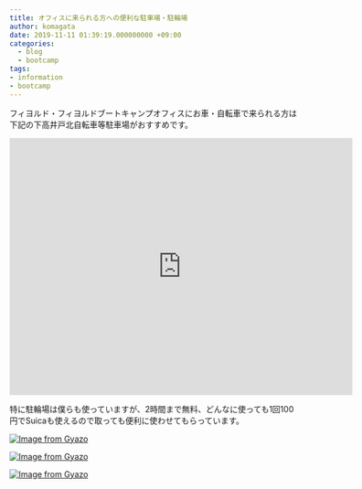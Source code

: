 ```yaml
---
title: オフィスに来られる方への便利な駐車場・駐輪場
author: komagata
date: 2019-11-11 01:39:19.000000000 +09:00
categories:
  - blog
  - bootcamp
tags:
- information
- bootcamp
---
```

フィヨルド・フィヨルドブートキャンプオフィスにお車・自転車で来られる方は下記の下高井戸北自転車等駐車場がおすすめです。

<iframe src="https://www.google.com/maps/embed?pb=!1m18!1m12!1m3!1d700.5830549628638!2d139.64234448803145!3d35.66654611882542!2m3!1f0!2f0!3f0!3m2!1i1024!2i768!4f13.1!3m3!1m2!1s0x6018f3af021565e3%3A0x8311555da8b3d7ad!2z44CSMTU2LTAwNDMg5p2x5Lqs6YO95LiW55Sw6LC35Yy65p2-5Y6f77yT5LiB55uu77yT77yR4oiS77yR!5e0!3m2!1sja!2sjp!4v1573438198511!5m2!1sja!2sjp" width="600" height="450" frameborder="0" style="border:0;" allowfullscreen=""></iframe>

特に駐輪場は僕らも使っていますが、2時間まで無料、どんなに使っても1回100円でSuicaも使えるので取っても便利に使わせてもらっています。

[![Image from Gyazo](https://i.gyazo.com/de39911cd0482bc955bdff39dbbc46fb.jpg)](https://gyazo.com/de39911cd0482bc955bdff39dbbc46fb)

[![Image from Gyazo](https://i.gyazo.com/e0033f3c6bc2c5f69e8f9dddf5f0142d.jpg)](https://gyazo.com/e0033f3c6bc2c5f69e8f9dddf5f0142d)

[![Image from Gyazo](https://i.gyazo.com/e1e4fdb76f6e53ed2bb3235875f81271.jpg)](https://gyazo.com/e1e4fdb76f6e53ed2bb3235875f81271)